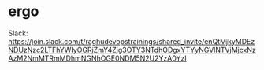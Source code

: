 # ergo

Slack: https://join.slack.com/t/raghudevopstrainings/shared_invite/enQtMjkyMDEzNDUzNzc2LTFhYWIyOGRjZmY4Zjg3OTY3NTdhODgxYTYyNGVlNTVjMjcxNzAzM2NmMTRmMDhmNGNhOGE0NDM5N2U2YzA0YzI
